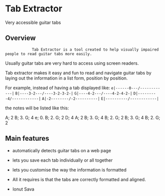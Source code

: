 # Tab Extractor

Very accessible guitar tabs

## Overview

                Tab Extractor is a tool created to help visually impaired people to read guitar tabs more easily.

Usually guitar tabs are very hard to access using screen readers.

Tab extractor makes it easy and fun to read and navigate guitar tabs by laying out the information in a list form, position by position.

For example, instead of having a tab displayed like:
`e|------0---/------------|`
`B|----3-2---/----3-2-3-2-|`
`G|----4-2---/----4-2-4-2-|`
`D|---------4/------------|`
`A|-2--------/-2----------|`
`E|----------/------------|`

the notes will be listed like this:

A; 2
B; 3. G; 4
e; 0. B; 2. G; 2
D; 4
A; 2
B; 3. G; 4
B; 2. G; 2
B; 3. G; 4
B; 2. G; 2

## Main features

- automatically detects guitar tabs on a web page
- lets you save each tab individually or all together
- lets you customise the way the information is formatted
- All it requires is that the tabs are correctly formatted and aligned.

- Ionut Sava
